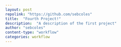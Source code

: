 ```yaml
---
layout: post
repolink: "https://github.com/sebcoles"
title:  "Fourth Project!"
description:  "A description of the first project"
author: "sebcoles"
content-type: "workflow"
categories: workflow
---
```

